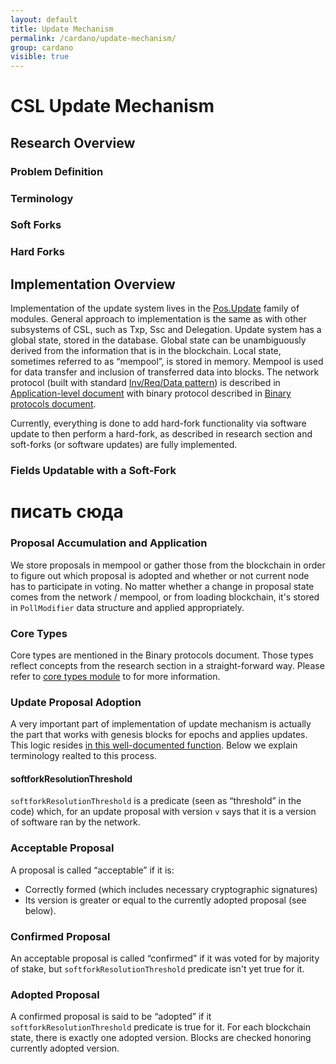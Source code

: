 ```yaml
---
layout: default
title: Update Mechanism
permalink: /cardano/update-mechanism/
group: cardano
visible: true
---
```


# CSL Update Mechanism

## Research Overview

### Problem Definition

### Terminology

### Soft Forks

### Hard Forks

## Implementation Overview

Implementation of the update system lives in the
[Pos.Update](https://github.com/input-output-hk/cardano-sl/tree/22360aa45e5dd82d0c87872d8530217fc3d08f4a/src/Pos/Update)
family of modules. General approach to implementation is the same as
with other subsystems of CSL, such as Txp, Ssc and Delegation. Update
system has a global state, stored in the database. Global state can be
unambiguously derived from the information that is in the blockchain.
Local state, sometimes referred to as “mempool”, is stored in memory.
Mempool is used for data transfer and inclusion of transferred data into
blocks. The network protocol (built with standard [Inv/Req/Data
pattern](https://github.com/input-output-hk/cardano-sl/blob/22360aa45e5dd82d0c87872d8530217fc3d08f4a/src/Pos/Communication/Relay.hs))
is described in [Application-level
document](/protocols/csl-application-level/) with binary protocol
described in [Binary protocols document](/protocols/binary-protocols/).

Currently, everything is done to add hard-fork functionality via
software update to then perform a hard-fork, as described in research
section and soft-forks (or software updates) are fully implemented.

### Fields Updatable with a Soft-Fork

# писать сюда

### Proposal Accumulation and Application

We store proposals in mempool or gather those from the blockchain in
order to figure out which proposal is adopted and whether or not current
node has to participate in voting. No matter whether a change in
proposal state comes from the network / mempool, or from loading
blockchain, it's stored in `PollModifier` data structure and applied
appropriately.

### Core Types

Core types are mentioned in the Binary protocols document. Those types
reflect concepts from the research section in a straight-forward way.
Please refer to [core types
module](https://github.com/input-output-hk/cardano-sl/blob/22360aa45e5dd82d0c87872d8530217fc3d08f4a/src/Pos/Update/Core/Types.hs)
to for more information.

### Update Proposal Adoption

A very important part of implementation of update mechanism is actually
the part that works with genesis blocks for epochs and applies updates.
This logic resides
[in this well-documented function](https://github.com/input-output-hk/cardano-sl/blob/22360aa45e5dd82d0c87872d8530217fc3d08f4a/src/Pos/Update/Poll/Logic/Softfork.hs#L67).
Below we explain terminology realted to this process.

#### softforkResolutionThreshold

`softforkResolutionThreshold` is a predicate (seen as “threshold” in the
code) which, for an update proposal with version `v` says that it is a
version of software ran by the network.

### Acceptable Proposal

A proposal is called “acceptable” if it is:

 + Correctly formed (which includes necessary cryptographic signatures)
 + Its version is greater or equal to the currently adopted proposal
   (see below).

### Confirmed Proposal

An acceptable proposal is called “confirmed” if it was voted for by
majority of stake, but `softforkResolutionThreshold` predicate isn't yet
true for it.

### Adopted Proposal

A confirmed proposal is said to be “adopted” if it
`softforkResolutionThreshold` predicate is true for it. For each
blockchain state, there is exactly one adopted version. Blocks are
checked honoring currently adopted version.
